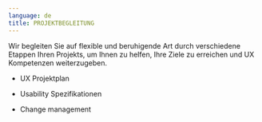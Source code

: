 ```yaml
---
language: de
title: PROJEKTBEGLEITUNG
---
```

Wir begleiten Sie auf flexible und beruhigende Art durch verschiedene Etappen Ihren Projekts, um Ihnen zu helfen, Ihre Ziele zu erreichen und UX Kompetenzen weiterzugeben.

* UX Projektplan

* Usability Spezifikationen

* Change management